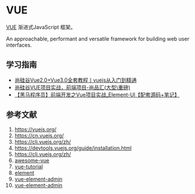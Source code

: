 # VUE

[VUE](https://vuejs.org) 渐进式JavaScript 框架。

An approachable, performant and versatile framework for building web user interfaces.

## 学习指南

* [尚硅谷Vue2.0+Vue3.0全套教程丨vuejs从入门到精通](https://www.bilibili.com/video/BV1Zy4y1K7SH)
* [尚硅谷VUE项目实战，前端项目-尚品汇(大型\重磅)](https://www.bilibili.com/video/BV1Vf4y1T7bw)
* [【黑马程序员】前端开发之Vue项目实战_Element-UI【配套源码+笔记】](https://antdv.com/components/overview-cn)

## 参考文献

1. <https://vuejs.org/>
2. <https://cn.vuejs.org/>
3. <https://cli.vuejs.org/zh/>
4. <https://devtools.vuejs.org/guide/installation.html>
5. <https://cli.vuejs.org/zh/>
6. [awesome-vue](https://github.com/vuejs/awesome-vue)
7. [vue-tutorial](https://www.runoob.com/vue2/vue-tutorial.html)
8. [element](https://element-plus.org/zh-CN/#/zh-CN)
9. [vue-element-admin](https://github.com/PanJiaChen/vue-element-admin)
10. [vue-element-admin](https://panjiachen.github.io/vue-element-admin-site/zh/)
